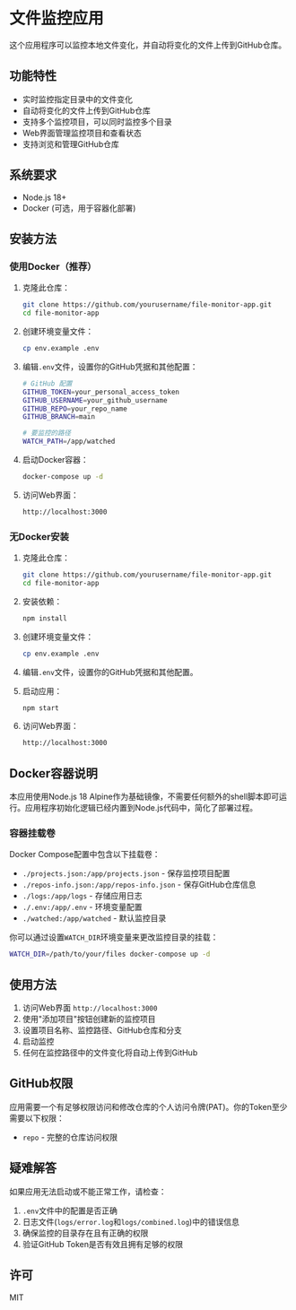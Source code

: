# 文件监控应用

这个应用程序可以监控本地文件变化，并自动将变化的文件上传到GitHub仓库。

## 功能特性

- 实时监控指定目录中的文件变化
- 自动将变化的文件上传到GitHub仓库
- 支持多个监控项目，可以同时监控多个目录
- Web界面管理监控项目和查看状态
- 支持浏览和管理GitHub仓库

## 系统要求

- Node.js 18+
- Docker (可选，用于容器化部署)

## 安装方法

### 使用Docker（推荐）

1. 克隆此仓库：
   ```bash
   git clone https://github.com/yourusername/file-monitor-app.git
   cd file-monitor-app
   ```

2. 创建环境变量文件：
   ```bash
   cp env.example .env
   ```

3. 编辑`.env`文件，设置你的GitHub凭据和其他配置：
   ```bash
   # GitHub 配置
   GITHUB_TOKEN=your_personal_access_token
   GITHUB_USERNAME=your_github_username
   GITHUB_REPO=your_repo_name
   GITHUB_BRANCH=main
   
   # 要监控的路径
   WATCH_PATH=/app/watched
   ```

4. 启动Docker容器：
   ```bash
   docker-compose up -d
   ```

5. 访问Web界面：
   ```bash
   http://localhost:3000
   ```

### 无Docker安装

1. 克隆此仓库：
   ```bash
   git clone https://github.com/yourusername/file-monitor-app.git
   cd file-monitor-app
   ```

2. 安装依赖：
   ```bash
   npm install
   ```

3. 创建环境变量文件：
   ```bash
   cp env.example .env
   ```

4. 编辑`.env`文件，设置你的GitHub凭据和其他配置。

5. 启动应用：
   ```bash
   npm start
   ```

6. 访问Web界面：
   ```bash
   http://localhost:3000
   ```

## Docker容器说明

本应用使用Node.js 18 Alpine作为基础镜像，不需要任何额外的shell脚本即可运行。应用程序初始化逻辑已经内置到Node.js代码中，简化了部署过程。

### 容器挂载卷

Docker Compose配置中包含以下挂载卷：

- `./projects.json:/app/projects.json` - 保存监控项目配置
- `./repos-info.json:/app/repos-info.json` - 保存GitHub仓库信息
- `./logs:/app/logs` - 存储应用日志
- `./.env:/app/.env` - 环境变量配置
- `./watched:/app/watched` - 默认监控目录

你可以通过设置`WATCH_DIR`环境变量来更改监控目录的挂载：

```bash
WATCH_DIR=/path/to/your/files docker-compose up -d
```

## 使用方法

1. 访问Web界面 `http://localhost:3000`
2. 使用"添加项目"按钮创建新的监控项目
3. 设置项目名称、监控路径、GitHub仓库和分支
4. 启动监控
5. 任何在监控路径中的文件变化将自动上传到GitHub

## GitHub权限

应用需要一个有足够权限访问和修改仓库的个人访问令牌(PAT)。你的Token至少需要以下权限：

- `repo` - 完整的仓库访问权限

## 疑难解答

如果应用无法启动或不能正常工作，请检查：

1. `.env`文件中的配置是否正确
2. 日志文件(`logs/error.log`和`logs/combined.log`)中的错误信息
3. 确保监控的目录存在且有正确的权限
4. 验证GitHub Token是否有效且拥有足够的权限

## 许可

MIT 